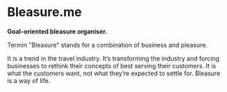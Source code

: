 # Bleasure.me

__Goal-oriented bleasure organiser.__

Termin "Bleasure" stands for a combination of business and pleasure.

It is a trend in the travel industry. It’s transforming the industry and forcing businesses to rethink their concepts of best serving their customers. It is what the customers want, not what they’re expected to settle for. Bleasure is a way of life.
